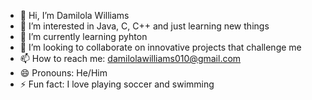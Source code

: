 - 👋 Hi, I’m Damilola Williams
- 👀 I’m interested in Java, C, C++ and just learning new things
- 🌱 I’m currently learning pyhton
- 💞️ I’m looking to collaborate on innovative projects that challenge me
- 📫 How to reach me: damilolawilliams010@gmail.com
- 😄 Pronouns: He/Him
- ⚡ Fun fact: I love playing soccer and swimming

<!---
DamilolaWilliams1/DamilolaWilliams1 is a ✨ special ✨ repository because its `README.md` (this file) appears on your GitHub profile.
You can click the Preview link to take a look at your changes.
--->
